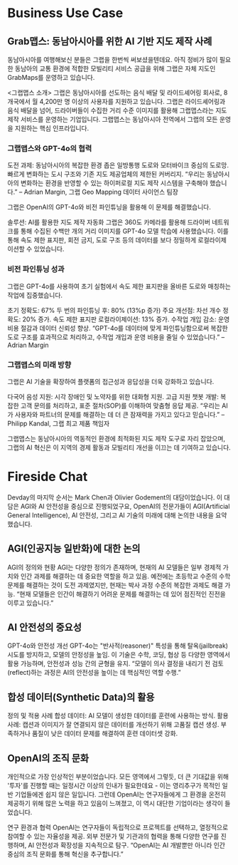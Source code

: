 # Business Use Case 
## Grab맵스: 동남아시아를 위한 AI 기반 지도 제작 사례
동남아시아를 여행해보신 분들은 그랩을 한번씩 써보셨을텐데요. 아직 정비가 많이 필요한 동남아의 교통 환경에 적합한 모빌리티 서비스 공급을 위해 그랩은 자체 지도인 GrabMaps를 운영하고 있습니다.

<그랩맵스 소개>
그랩은 동남아시아를 선도하는 음식 배달 및 라이드셰어링 회사로, 8개국에서 월 4,200만 명 이상의 사용자를 지원하고 있습니다. 
그랩은 라이드셰어링과 음식 배달을 넘어, 드라이버들이 수집한 거리 수준 이미지를 활용해 그랩맵스라는 지도 제작 서비스를 운영하는 기업입니다. 
그랩맵스는 동남아시아 전역에서 그랩의 모든 운영을 지원하는 핵심 인프라입니다.

### 그랩맵스와 GPT-4o의 협력
도전 과제: 동남아시아의 복잡한 환경
좁은 일방통행 도로와 모터바이크 중심의 도로망.
빠르게 변화하는 도시 구조와 기존 지도 제공업체의 제한된 커버리지.
“우리는 동남아시아의 변화하는 환경을 반영할 수 있는 하이퍼로컬 지도 제작 시스템을 구축해야 했습니다.”
– Adrian Margin, 그랩 Geo Mapping 데이터 사이언스 팀장

그랩은 OpenAI의 GPT-4o와 비전 파인튜닝을 활용해 이 문제를 해결했습니다.

솔루션: AI를 활용한 지도 제작 자동화
그랩은 360도 카메라를 활용해 드라이버 네트워크를 통해 수집된 수백만 개의 거리 이미지를 GPT-4o 모델 학습에 사용했습니다. 이를 통해 속도 제한 표지판, 회전 금지, 도로 구조 등의 데이터를 보다 정밀하게 로컬라이제이션할 수 있었습니다.

### 비전 파인튜닝 성과
그랩은 GPT-4o를 사용하여 초기 실험에서 속도 제한 표지판을 올바른 도로와 매칭하는 작업에 집중했습니다.

초기 정확도: 67%
두 번의 파인튜닝 후: 80% (13%p 증가)
주요 개선점:
차선 개수 정확도: 20% 증가.
속도 제한 표지판 로컬라이제이션: 13% 증가.
수작업 개입 감소: 운영 비용 절감과 데이터 신뢰성 향상.
“GPT-4o를 데이터에 맞게 파인튜닝함으로써 복잡한 도로 구조를 효과적으로 처리하고, 수작업 개입과 운영 비용을 줄일 수 있었습니다.”
– Adrian Margin

### 그랩맵스의 미래 방향
그랩은 AI 기술을 확장하여 플랫폼의 접근성과 응답성을 더욱 강화하고 있습니다.

다국어 음성 지원: 시각 장애인 및 노약자를 위한 대화형 지원.
고급 지원 챗봇 개발: 복잡한 고객 문의를 처리하고, 표준 절차(SOP)를 이해하여 맞춤형 응답 제공.
“우리는 AI가 사용자와 파트너의 문제를 해결하는 데 더 큰 잠재력을 가지고 있다고 믿습니다.”
– Philipp Kandal, 그랩 최고 제품 책임자

그랩맵스는 동남아시아의 역동적인 환경에 최적화된 지도 제작 도구로 자리 잡았으며, 그랩의 AI 혁신은 이 지역의 경제 활동과 모빌리티 개선을 이끄는 데 기여하고 있습니다.



# Fireside Chat

Devday의 마지막 순서는 Mark Chen과 Olivier Godement의 대담이었습니다.
이 대담은 AGI와 AI 안전성을 중심으로 진행되었구요,
OpenAI의 전문가들이 AGI(Artificial General Intelligence), AI 안전성, 그리고 AI 기술의 미래에 대해 논의한 내용을 요약했습니다.

## AGI(인공지능 일반화)에 대한 논의
AGI의 정의와 현황
AGI는 다양한 정의가 존재하며, 현재의 AI 모델들은 일부 경제적 가치와 인간 과제를 해결하는 데 중요한 역할을 하고 있음.
예전에는 초등학교 수준의 수학 문제를 해결하는 것이 도전 과제였지만, 현재는 박사 과정 수준의 복잡한 과제도 해결 가능.
“현재 모델들은 인간이 해결하기 어려운 문제를 해결하는 데 있어 점진적인 진전을 이루고 있습니다.”

## AI 안전성의 중요성
GPT-4o와 안전성 개선
GPT-4o는 "반사적(reasoner)" 특성을 통해 탈옥(jailbreak) 시도를 방지하고, 모델의 안정성을 높임.
이 기술은 수학, 코딩, 협상 등 다양한 영역에서 활용 가능하며, 안전성과 성능 간의 균형을 유지.
“모델이 의사 결정을 내리기 전 검토(reflect)하는 과정은 AI의 안전성을 높이는 데 핵심적인 역할 수행.”

## 합성 데이터(Synthetic Data)의 활용
정의 및 적용 사례
합성 데이터: AI 모델이 생성한 데이터를 훈련에 사용하는 방식.
활용 사례:
캡션과 이미지가 잘 연결되지 않은 데이터를 개선하기 위해 고품질 캡션 생성.
부족하거나 품질이 낮은 데이터 문제를 해결하여 훈련 데이터셋 강화.

## OpenAI의 조직 문화
개인적으로 가장 인상적인 부분이었습니다.
모든 영역에서 그렇듯, 더 큰 기대값을 위해 '투자'를 진행할 때는 일정시간 이상의 인내가 필요한데요 -
이는 영리추구가 목적인 일반 기업들에겐 쉽지 않은 일입니다. 그런데 OpenAI는 연구자들에게 그 환경을 온전히 제공하기 위해 많은 노력을 하고 있음이 느껴졌고,
이 역시 대단한 기업이라는 생각이 들었습니다.

연구 환경과 협력
OpenAI는 연구자들이 독립적으로 프로젝트를 선택하고, 열정적으로 참여할 수 있는 자율성을 제공.
외부 전문가 및 기관과의 협력을 통해 다양한 연구를 진행하며, AI 안전성과 확장성을 지속적으로 탐구.
“OpenAI는 AI 개발뿐만 아니라 인간 중심의 조직 문화를 통해 혁신을 추구합니다.”
